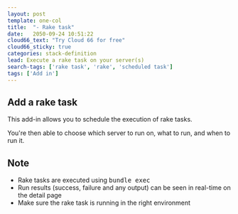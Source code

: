 ```yaml
---
layout: post
template: one-col
title:  "- Rake task"
date:   2050-09-24 10:51:22
cloud66_text: "Try Cloud 66 for free"
cloud66_sticky: true
categories: stack-definition
lead: Execute a rake task on your server(s)
search-tags: ['rake task', 'rake', 'scheduled task']
tags: ['Add in']
---
```


## Add a rake task
This add-in allows you to schedule the execution of rake tasks.

You're then able to choose which server to run on, what to run, and when to run it.

## Note
* Rake tasks are executed using <kbd>bundle exec</kbd>
* Run results (success, failure and any output) can be seen in real-time on the detail page
* Make sure the rake task is running in the right environment